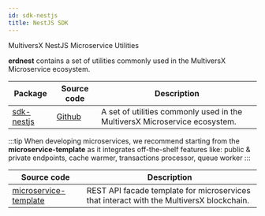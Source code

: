 ```yaml
---
id: sdk-nestjs
title: NestJS SDK
---
```


MultiversX NestJS Microservice Utilities

**erdnest** contains a set of utilities commonly used in the MultiversX Microservice ecosystem.

| Package                                                            | Source code                                           | Description                                                                |
|--------------------------------------------------------------------|-------------------------------------------------------|----------------------------------------------------------------------------|
| [sdk-nestjs](https://www.npmjs.com/package/@multiversx/sdk-nestjs) | [Github](https://github.com/multiversx/mx-sdk-nestjs) | A set of utilities commonly used in the MultiversX Microservice ecosystem. |

:::tip
When developing microservices, we recommend starting from the **microservice-template** as it integrates off-the-shelf features like: public & private endpoints, cache warmer, transactions processor, queue worker
:::

| Source code                                                                | Description                                                                              |
|----------------------------------------------------------------------------|------------------------------------------------------------------------------------------|
| [microservice-template](https://github.com/multiversx/mx-template-service) | REST API facade template for microservices that interact with the MultiversX blockchain. |
